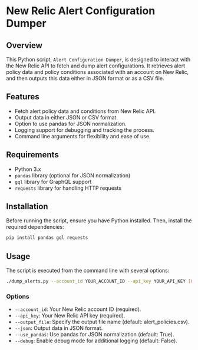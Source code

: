 # New Relic Alert Configuration Dumper

## Overview

This Python script, `Alert Configuration Dumper`, is designed to interact with the New Relic API to fetch and dump alert configurations. It retrieves alert policy data and policy conditions associated with an account on New Relic, and then outputs this data either in JSON format or as a CSV file.

## Features

- Fetch alert policy data and conditions from New Relic API.
- Output data in either JSON or CSV format.
- Option to use pandas for JSON normalization.
- Logging support for debugging and tracking the process.
- Command line arguments for flexibility and ease of use.

## Requirements

- Python 3.x
- `pandas` library (optional for JSON normalization)
- `gql` library for GraphQL support
- `requests` library for handling HTTP requests

## Installation

Before running the script, ensure you have Python installed. Then, install the required dependencies:

```bash
pip install pandas gql requests
```

## Usage

The script is executed from the command line with several options:

```bash
./dump_alerts.py --account_id YOUR_ACCOUNT_ID --api_key YOUR_API_KEY [OPTIONS]
```

### Options

- `--account_id`: Your New Relic account ID (required).
- `--api_key`: Your New Relic API key (required).
- `--output_file`: Specify the output file name (default: alert_policies.csv).
- `--json`: Output data in JSON format.
- `--use_pandas`: Use pandas for JSON normalization (default: True).
- `--debug`: Enable debug mode for additional logging (default: False).
